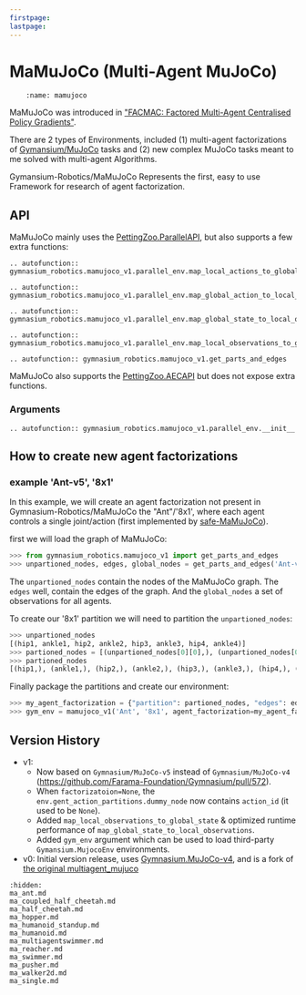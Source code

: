 ```yaml
---
firstpage:
lastpage:
---
```



# MaMuJoCo (Multi-Agent MuJoCo)
```{figure} figures/mamujoco.png
    :name: mamujoco
```

MaMuJoCo was introduced in ["FACMAC: Factored Multi-Agent Centralised Policy Gradients"](https://arxiv.org/abs/2003.06709).

There are 2 types of Environments, included (1) multi-agent factorizations of [Gymansium/MuJoCo](https://gymnasium.farama.org/environments/mujoco/) tasks and (2) new complex MuJoCo tasks meant to me solved with multi-agent Algorithms.

Gymansium-Robotics/MaMuJoCo Represents the first, easy to use Framework for research of agent factorization.

## API
MaMuJoCo mainly uses the [PettingZoo.ParallelAPI](https://pettingzoo.farama.org/api/parallel/), but also supports a few extra functions:

```{eval-rst}
.. autofunction:: gymnasium_robotics.mamujoco_v1.parallel_env.map_local_actions_to_global_action
```
```{eval-rst}
.. autofunction:: gymnasium_robotics.mamujoco_v1.parallel_env.map_global_action_to_local_actions
```
```{eval-rst}
.. autofunction:: gymnasium_robotics.mamujoco_v1.parallel_env.map_global_state_to_local_observations
```
```{eval-rst}
.. autofunction:: gymnasium_robotics.mamujoco_v1.parallel_env.map_local_observations_to_global_state
```
```{eval-rst}
.. autofunction:: gymnasium_robotics.mamujoco_v1.get_parts_and_edges
```

MaMuJoCo also supports the [PettingZoo.AECAPI](https://pettingzoo.farama.org/api/aec/) but does not expose extra functions.



### Arguments
```{eval-rst}
.. autofunction:: gymnasium_robotics.mamujoco_v1.parallel_env.__init__
```



## How to create new agent factorizations 
### example 'Ant-v5', '8x1'
In this example, we will create an agent factorization not present in Gymnasium-Robotics/MaMuJoCo the "Ant"/'8x1', where each agent controls a single joint/action (first implemented by [safe-MaMuJoCo](https://github.com/chauncygu/Safe-Multi-Agent-Mujoco)).

first we will load the graph of MaMuJoCo:
```python
>>> from gymnasium_robotics.mamujoco_v1 import get_parts_and_edges
>>> unpartioned_nodes, edges, global_nodes = get_parts_and_edges('Ant-v5', None)
```
The `unpartioned_nodes` contain the nodes of the MaMuJoCo graph.
The `edges` well, contain the edges of the graph.
And the `global_nodes` a set of observations for all agents.

To create our '8x1' partition we will need to partition the `unpartioned_nodes`:
```python
>>> unpartioned_nodes
[(hip1, ankle1, hip2, ankle2, hip3, ankle3, hip4, ankle4)]
>>> partioned_nodes = [(unpartioned_nodes[0][0],), (unpartioned_nodes[0][1],), (unpartioned_nodes[0][2],), (unpartioned_nodes[0][3],), (unpartioned_nodes[0][4],), (unpartioned_nodes[0][5],), (unpartioned_nodes[0][6],), (unpartioned_nodes[0][7],)]
>>> partioned_nodes
[(hip1,), (ankle1,), (hip2,), (ankle2,), (hip3,), (ankle3,), (hip4,), (ankle4,)]
```
Finally package the partitions and create our environment:
```python
>>> my_agent_factorization = {"partition": partioned_nodes, "edges": edges, "globals": global_nodes}
>>> gym_env = mamujoco_v1('Ant', '8x1', agent_factorization=my_agent_factorization)
```

## Version History
* v1:
	- Now based on `Gymnasium/MuJoCo-v5` instead of `Gymnasium/MuJoCo-v4` (https://github.com/Farama-Foundation/Gymnasium/pull/572).
	- When `factorizatoion=None`, the `env.gent_action_partitions.dummy_node` now contains `action_id` (it used to be `None`).
	- Added `map_local_observations_to_global_state` & optimized runtime performance of `map_global_state_to_local_observations`.
	- Added `gym_env` argument which can be used to load third-party `Gymansium.MujocoEnv` environments.
* v0: Initial version release, uses [Gymnasium.MuJoCo-v4](https://gymnasium.farama.org/environments/mujoco/), and is a fork of [the original multiagent_mujuco](https://github.com/schroederdewitt/multiagent_mujoco)

```{toctree}
:hidden:
ma_ant.md
ma_coupled_half_cheetah.md
ma_half_cheetah.md
ma_hopper.md
ma_humanoid_standup.md
ma_humanoid.md
ma_multiagentswimmer.md
ma_reacher.md
ma_swimmer.md
ma_pusher.md
ma_walker2d.md
ma_single.md
```
